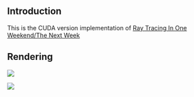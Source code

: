 ## Introduction

This is the CUDA version implementation of [Ray Tracing In One Weekend/The Next Week](https://github.com/RayTracing/raytracing.github.io)


## Rendering

![](https://github.com/HelloSangShen/raytracing.cuda/blob/master/images/image1.png)

![](https://github.com/HelloSangShen/raytracing.cuda/blob/master/images/image2.png)